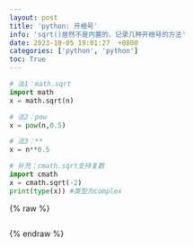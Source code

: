 ```yaml
---
layout: post
title: 'python: 开根号'
info: 'sqrt()居然不是内置的，记录几种开根号的方法'
date: 2023-10-05 19:01:27  +0800
categories: ['python', 'python']
toc: True
---
```



```py
# 法1：math.sqrt
import math
x = math.sqrt(n)

# 法2：pow
x = pow(n,0.5)

# 法3：**
x = n**0.5

# 补充：cmath.sqrt支持复数
import cmath
x = cmath.sqrt(-2)
print(type(x)) #类型为complex
```






{% raw %}
```
```
{% endraw %}


<!--![引入图片]({{site.url}}/image/python/2023-10-05-sqrt/image_1.jpg) -->